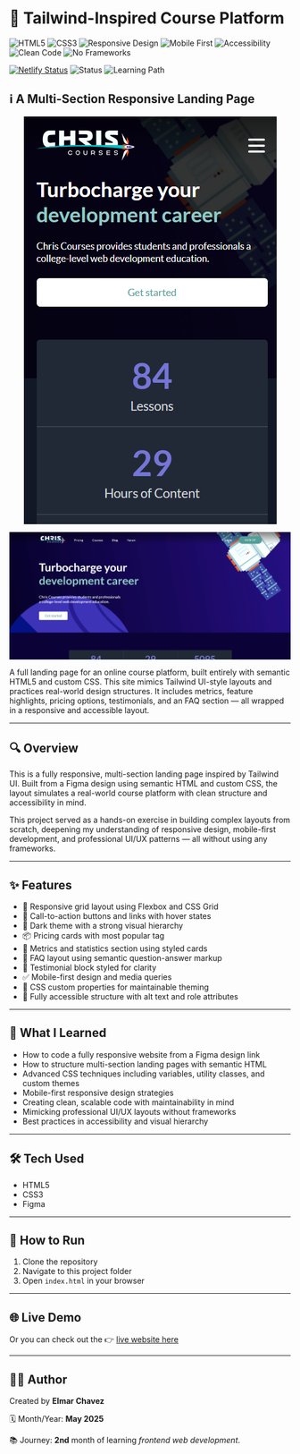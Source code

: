 # 📁 Tailwind-Inspired Course Platform

![HTML5](https://img.shields.io/badge/HTML5-E34F26?style=for-the-badge&logo=html5&logoColor=white)
![CSS3](https://img.shields.io/badge/CSS3-1572B6?style=for-the-badge&logo=css3&logoColor=white)
![Responsive Design](https://img.shields.io/badge/Responsive%20Design-✅-green?style=for-the-badge)
![Mobile First](https://img.shields.io/badge/Mobile%20First-Design-orange?style=for-the-badge)
![Accessibility](https://img.shields.io/badge/Accessibility-checked-lightgrey?style=for-the-badge)
![Clean Code](https://img.shields.io/badge/Clean%20Code-practiced-success?style=for-the-badge)
![No Frameworks](https://img.shields.io/badge/No%20Frameworks-✅-critical?style=for-the-badge)

[![Netlify Status](https://api.netlify.com/api/v1/badges/89196ca8-5230-4b6f-a0b8-3c2b0dccc993/deploy-status)](https://chris-courses-responsive-website.netlify.app/)
![Status](https://img.shields.io/badge/status-complete-brightgreen)
![Learning Path](https://img.shields.io/badge/learning%20path-month%202-blue)

## ℹ️ A Multi-Section Responsive Landing Page

<div style="display:flex; flex-direction: column; justify-content: center; align-items:center; gap: 1em; margin-bottom: 1em;">
    <img src="./screenshot1.png" alt="Website screenshot on mobile.">
    <img src="./screenshot2.png" alt="Website screenshot on larger screens.">
</div>

A full landing page for an online course platform, built entirely with semantic HTML5 and custom CSS. This site mimics Tailwind UI-style layouts and practices real-world design structures. It includes metrics, feature highlights, pricing options, testimonials, and an FAQ section — all wrapped in a responsive and accessible layout.

---

## 🔍 Overview

This is a fully responsive, multi-section landing page inspired by Tailwind UI. Built from a Figma design using semantic HTML and custom CSS, the layout simulates a real-world course platform with clean structure and accessibility in mind.

This project served as a hands-on exercise in building complex layouts from scratch, deepening my understanding of responsive design, mobile-first development, and professional UI/UX patterns — all without using any frameworks.

---

## ✨ Features

- 📱 Responsive grid layout using Flexbox and CSS Grid
- 🎯 Call-to-action buttons and links with hover states
- 🌙 Dark theme with a strong visual hierarchy
- 📦 Pricing cards with most popular tag
- 🧾 Metrics and statistics section using styled cards
- 💬 FAQ layout using semantic question-answer markup
- 🧠 Testimonial block styled for clarity
- ✅ Mobile-first design and media queries
- 🎨 CSS custom properties for maintainable theming
- 📎 Fully accessible structure with alt text and role attributes

---

## 🧠 What I Learned

- How to code a fully responsive website from a Figma design link
- How to structure multi-section landing pages with semantic HTML
- Advanced CSS techniques including variables, utility classes, and custom themes
- Mobile-first responsive design strategies
- Creating clean, scalable code with maintainability in mind
- Mimicking professional UI/UX layouts without frameworks
- Best practices in accessibility and visual hierarchy

---

## 🛠️ Tech Used

- HTML5
- CSS3
- Figma

---

## 🚀 How to Run

1. Clone the repository
2. Navigate to this project folder
3. Open `index.html` in your browser

---

## 🌐 Live Demo

Or you can check out the 👉 [live website here](https://chris-courses-responsive-website.netlify.app/)

---

## 🧑‍💻 Author

Created by **Elmar Chavez**

🗓️ Month/Year: **May 2025**

📚 Journey: **2nd** month of learning _frontend web development_.
